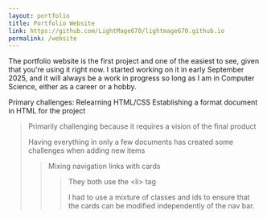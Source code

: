 ```yaml
---
layout: portfolio
title: Portfolio Website
link: https://github.com/LightMage670/lightmage670.github.io
permalink: /website
---
```

The portfolio website is the first project and one of the easiest to see, given that you're using it right now. I started working on it in early September 2025, and it will always be a work in progress so long as I am in Computer Science, either as a career or a hobby.

Primary challenges:
Relearning HTML/CSS
Establishing a format document in HTML for the project
> Primarily challenging because it requires a vision of the final product
>
> Having everything in only a few documents has created some challenges when adding new items
>> Mixing navigation links with cards
>>> They both use the \<li> tag
>>>
>>> I had to use a mixture of classes and ids to ensure that the cards can be modified independently of the nav bar.